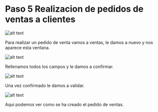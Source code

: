 # Paso 5 Realizacion de pedidos de ventas a clientes

![alt text](Mkdocs_Trabajo/OdooEq2/images/German/image_ventas1.png)

Para realizar un pedido de venta vamos a ventas, le damos a nuevo y nos aparece esta ventana.


![alt text](Mkdocs_Trabajo/OdooEq2/images/German/image__ventas2.png)

Rellenamos todos los campos y le damos a confirmar.


![alt text](Mkdocs_Trabajo/OdooEq2/images/German/image_ventas4.png)

Una vez confirmado le damos a validar.

![alt text](Mkdocs_Trabajo/OdooEq2/images/German/image_ventas3.png)

Aqui podemos ver como se ha creado el pedido de ventas.